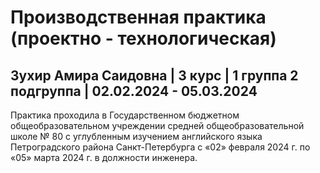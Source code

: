 # Производственная практика (проектно - технологическая) 
## Зухир Амира Саидовна | 3 курс | 1 группа 2 подгруппа | 02.02.2024 - 05.03.2024
Практика проходила в Государственном бюджетном общеобразовательном учреждении средней общеобразовательной школе № 80 с углубленным изучением английского языка Петроградского района Санкт-Петербурга с «02» февраля 2024 г. по «05» марта 2024 г. в должности инженера.
